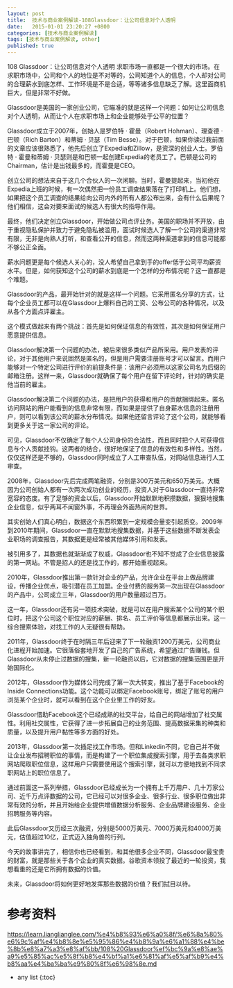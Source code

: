 ```yaml
---
layout: post
title:  技术与商业案例解读-108Glassdoor：让公司信息对个人透明
date:   2015-01-01 23:20:27 +0800
categories: [技术与商业案例解读]
tags: [技术与商业案例解读, other]
published: true
---
```




108 Glassdoor：让公司信息对个人透明
求职市场一直都是一个很大的市场。在求职市场中，公司和个人的地位是不对等的，公司知道个人的信息，个人却对公司的合理薪水到底怎样、工作环境是不是合适，等等诸多信息缺乏了解。这里面商机巨大，但是非常不好做。

Glassdoor是美国的一家创业公司，它瞄准的就是这样一个问题：如何让公司信息对个人透明，从而让个人在求职市场上和企业能够处于公平的位置？

Glassdoor成立于2007年，创始人是罗伯特 · 霍曼（Robert Hohman）、理查德 · 巴顿（Rich Barton）和蒂姆 · 贝瑟（Tim Besse）。对于巴顿，如果你读过我前面的文章应该很熟悉了，他先后创立了Expedia和Zillow，是资深的创业人士。罗伯特 · 霍曼和蒂姆 · 贝瑟则是和巴顿一起创建Expedia的老员工了。巴顿是公司的Chairman，估计是出钱最多的，而霍曼是CEO。

创立公司的想法来自于这几个合伙人的一次闲聊。当时，霍曼提起来，当初他在Expedia上班的时候，有一次偶然把一份员工调查结果落在了打印机上。他们想，如果把这个员工调查的结果给向公司内外的所有人都公布出来，会有什么后果呢？他们相信，这会对要来面试的候选人有很大的指导作用。

最终，他们决定创立Glassdoor，开始做公司点评业务。美国的职场并不开放，由于重视隐私保护并致力于避免隐私被滥用，面试时候选人了解一个公司的渠道非常有限，无非是向熟人打听，和查看公开的信息，然而这两种渠道拿到的信息可能都不够公正全面。

薪水问题更是每个候选人关心的，没人希望自己拿到手的offer低于公司平均薪资水平。但是，如何获知这个公司的薪水到底是一个怎样的分布情况呢？这一直都是个难题。

Glassdoor的产品，最开始针对的就是这样一个问题。它采用匿名分享的方式，让每个企业员工都可以在Glassdoor上爆料自己的工资、公布公司的各种情况，以及从各个方面点评雇主。

这个模式做起来有两个挑战：首先是如何保证信息的有效性，其次是如何保证用户愿意提供信息。

Glassdoor解决第一个问题的办法，被后来很多类似产品所采用。用户发表的评论，对于其他用户来说固然是匿名的，但是用户需要注册账号才可以留言。而用户能够对一个特定公司进行评价的前提条件是：该用户必须用以这家公司名为后缀的邮箱注册。这样一来，Glassdoor就确保了每个用户在留下评论时，针对的确实是他当前的雇主。

Glassdoor解决第二个问题的办法，是把用户的获得和用户的贡献捆绑起来。匿名访问网站的用户能看到的信息非常有限，而如果是提供了自身薪水信息的注册用户，则可以看到该公司的薪水分布情况。如果他还留言评论了这个公司，就能够看到更多关于这一家公司的评论。

可见，Glassdoor不仅确定了每个人公司身份的合法性，而且同时把个人可获得信息与个人贡献挂钩。这两者的结合，很好地保证了信息的有效性和多样性。当然，仅仅这样还是不够的，Glassdoor同时成立了人工审查队伍，对网站信息进行人工审查。

2008年，Glassdoor先后完成两笔融资，分别是300万美元和650万美元。大概因为公司创始人都有一次两次成功创业的经历，投资人对于Glassdoor一直持非常宽容的态度。有了足够的资金以后，Glassdoor开始默默地积攒数据，狠狠地搜集企业信息，似乎两耳不闻窗外事，不再理会外面热闹的世界。

其实创始人们真心明白，数据这个东西积累到一定规模会量变引起质变。2009年到2010年期间，Glassdoor一直在默默地搜集数据，并基于这些数据不断发表企业职场的调查报告，其数据更是经常被其他媒体引用和发表。

被引用多了，其数据也就渐渐成了权威，Glassdoor也不知不觉成了企业信息披露的第一网站。不管是招人的还是找工作的，都开始重视起来。

2010年，Glassdoor推出第一款针对企业的产品，允许企业在平台上做品牌建设，传播企业优点，吸引潜在员工加盟。企业付费的服务第一次出现在Glassdoor的产品中，公司成立三年，Glassdoor的用户数量超过百万。

这一年，Glassdoor还有另一项技术突破，就是可以在用户搜索某个公司的某个职位时，把这个公司这个职位对应的薪酬、排名、员工评价等信息都展示出来。这一综合搜索体验，对找工作的人无疑很有帮助。

2011年，Glassdoor终于在时隔三年后迎来了下一轮融资1200万美元，公司商业化进程开始加速。它很落俗套地开发了自己的广告系统，希望通过广告赚钱。但Glassdoor从未停止过数据的搜集，新一轮融资以后，它对数据的搜集范围更是开始国际化。

2012年，Glassdoor作为媒体公司完成了第一次大转变，推出了基于Facebook的Inside Connections功能。这个功能可以绑定Facebook账号，绑定了账号的用户浏览某个企业时，就可以看到在这个企业里工作的好友。

Glassdoor借助Facebook这个已经成熟的社交平台，给自己的网站增加了社交属性。利用社交属性，它获得了进一步拓展自己的业务范围、提高数据采集的种类和质量，以及提升用户黏性等多方面的好处。

2013年，Glassdoor第一次插足找工作市场。但和Linkedin不同，它自己并不做让企业发布招聘职位的事情，而是构建了一个职位集成搜索引擎，用于去各类求职网站爬取职位信息，这样用户只需要使用这个搜索引擎，就可以方便地找到不同求职网站上的职位信息了。

通过前面这一系列举措，Glassdoor已经成长为一个拥有上千万用户、几十万家公司、近千万点评数据的公司，它已经可以对很多企业、很多行业、很多职位做出非常有效的分析，并且开始给企业提供增值数据分析服务、企业品牌建设服务、企业招聘服务等内容。

此后Glassdoor又历经三次融资，分别是5000万美元、7000万美元和4000万美元，估值超过10亿，正式迈入独角兽的行列。

今天的故事讲完了，相信你也已经看到，和其他很多企业不同，Glassdoor最宝贵的财富，就是那些关于各个企业的真实数据。谷歌资本领投了最近的一轮投资，我想看重的还是它所拥有数据的价值。

未来，Glassdoor将如何更好地发挥那些数据的价值？我们拭目以待。




# 参考资料

https://learn.lianglianglee.com/%e4%b8%93%e6%a0%8f/%e6%8a%80%e6%9c%af%e4%b8%8e%e5%95%86%e4%b8%9a%e6%a1%88%e4%be%8b%e8%a7%a3%e8%af%bb/108%20Glassdoor%ef%bc%9a%e8%ae%a9%e5%85%ac%e5%8f%b8%e4%bf%a1%e6%81%af%e5%af%b9%e4%b8%aa%e4%ba%ba%e9%80%8f%e6%98%8e.md

* any list
{:toc}
